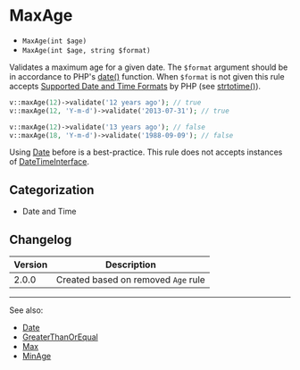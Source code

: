 # MaxAge

- `MaxAge(int $age)`
- `MaxAge(int $age, string $format)`

Validates a maximum age for a given date. The `$format` argument should be in
accordance to PHP's [date()][] function. When `$format` is not  given this rule
accepts [Supported Date and Time Formats][] by PHP (see [strtotime()][]).

```php
v::maxAge(12)->validate('12 years ago'); // true
v::maxAge(12, 'Y-m-d')->validate('2013-07-31'); // true

v::maxAge(12)->validate('13 years ago'); // false
v::maxAge(18, 'Y-m-d')->validate('1988-09-09'); // false
```

Using [Date](Date.md) before is a best-practice.
This rule does not accepts instances of [DateTimeInterface][].

## Categorization

- Date and Time

## Changelog

Version | Description
--------|-------------
  2.0.0 | Created based on removed `Age` rule

***
See also:

- [Date](Date.md)
- [GreaterThanOrEqual](GreaterThanOrEqual.md)
- [Max](Max.md)
- [MinAge](MinAge.md)

[date()]: http://php.net/date
[DateTimeInterface]: http://php.net/DateTimeInterface
[strtotime()]: http://php.net/strtotime
[Supported Date and Time Formats]: http://php.net/datetime.formats

